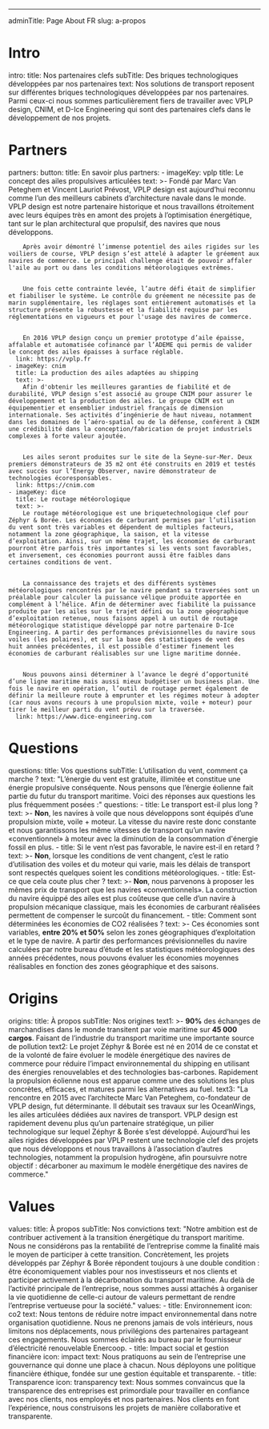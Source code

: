 ---
adminTitle: Page About FR
slug: a-propos
# Intro
intro:
  title: Nos partenaires clefs
  subTitle: Des briques technologiques développées par  nos partenaires 
  text: Nos solutions de transport reposent sur différentes briques technologiques développées par nos partenaires. Parmi ceux-ci nous sommes particulièrement fiers de travailler avec VPLP design, CNIM, et D-Ice Engineering qui sont des partenaires clefs dans le développement de nos projets.
# Partners
partners:
  button:
    title: En savoir plus
  partners: 
    - imageKey: vplp
      title: Le concept des ailes propulsives articulées
      text: >-
        Fondé par Marc Van Peteghem et Vincent Lauriot Prévost, VPLP design est aujourd’hui reconnu comme l’un des meilleurs cabinets d’architecture navale dans le monde. VPLP design est notre partenaire historique et nous travaillons étroitement avec leurs équipes très en amont des projets à l’optimisation énergétique, tant sur le plan architectural que propulsif, des navires que nous développons.
        
        
        Après avoir démontré l’immense potentiel des ailes rigides sur les voiliers de course, VPLP design s’est attelé à adapter le gréement aux navires de commerce. Le principal challenge était de pouvoir affaler l'aile au port ou dans les conditions météorologiques extrêmes.
        
        
        Une fois cette contrainte levée, l’autre défi était de simplifier et fiabiliser le système. Le contrôle du gréement ne nécessite pas de marin supplémentaire, les réglages sont entièrement automatisés et la structure présente la robustesse et la fiabilité requise par les réglementations en vigueurs et pour l'usage des navires de commerce.
        
        
        En 2016 VPLP design conçu un premier prototype d’aile épaisse, affalable et automatisée cofinancé par l’ADEME qui permis de valider le concept des ailes épaisses à surface réglable.
      link: https://vplp.fr
    - imageKey: cnim
      title: La production des ailes adaptées au shipping
      text: >-
        Afin d'obtenir les meilleures garanties de fiabilité et de durabilité, VPLP design s’est associé au groupe CNIM pour assurer le développement et la production des ailes. Le groupe CNIM est un équipementier et ensemblier industriel français de dimension internationale. Ses activités d’ingénierie de haut niveau, notamment dans les domaines de l’aéro-spatial ou de la défense, confèrent à CNIM une crédibilité dans la conception/fabrication de projet industriels complexes à forte valeur ajoutée.
        
        
        Les ailes seront produites sur le site de la Seyne-sur-Mer. Deux premiers démonstrateurs de 35 m2 ont été construits en 2019 et testés avec succès sur l’Energy Observer, navire démonstrateur de technologies écoresponsables.
      link: https://cnim.com
    - imageKey: dice
      title: Le routage météorologique
      text: >-
        Le routage météorologique est une briquetechnologique clef pour Zéphyr & Borée. Les économies de carburant permises par l’utilisation du vent sont très variables et dépendent de multiples facteurs, notamment la zone géographique, la saison, et la vitesse d’exploitation. Ainsi, sur un même trajet, les économies de carburant pourront être parfois très importantes si les vents sont favorables, et inversement, ces économies pourront aussi être faibles dans certaines conditions de vent.
        
        
        La connaissance des trajets et des différents systèmes météorologiques rencontrés par le navire pendant sa traversées sont un préalable pour calculer la puissance vélique produite apportée en complément à l’hélice. Afin de déterminer avec fiabilité la puissance produite par les ailes sur le trajet défini ou la zone géographique d’exploitation retenue, nous faisons appel à un outil de routage météorologique statistique développé par notre partenaire D-Ice Engineering. A partir des performances prévisionnelles du navire sous voiles (les polaires), et sur la base des statistiques de vent des huit années précédentes, il est possible d’estimer finement les économies de carburant réalisables sur une ligne maritime donnée.
        
        
        Nous pouvons ainsi déterminer à l’avance le degré d’opportunité d’une ligne maritime mais aussi mieux budgétiser un business plan. Une fois le navire en opération, l’outil de routage permet également de définir la meilleure route à emprunter et les régimes moteur à adopter (car nous avons recours à une propulsion mixte, voile + moteur) pour tirer le meilleur parti du vent prévu sur la traversée.
      link: https://www.dice-engineering.com
# Questions
questions:
  title: Vos questions
  subTitle: L’utilisation du vent, comment ça marche ? 
  text: "L’énergie du vent est gratuite, illimitée et constitue une énergie propulsive conséquente. Nous pensons que l’énergie éolienne fait partie du futur du transport maritime. Voici des réponses aux questions les plus fréquemment posées :"
  questions: 
    - title: Le transport est-il plus long ?
      text: >-
        **Non**, les navires à voile que nous développons sont équipés d’une propulsion mixte, voile + moteur. La vitesse du navire reste donc constante et nous garantissons les même vitesses de transport qu’un navire «conventionnel» à moteur avec la diminution de la consommation d'énergie fossil en plus.
    - title: Si le vent n’est pas favorable, le navire est-il en retard ?
      text: >-
        **Non**, lorsque les conditions de vent changent, c’est le ratio d’utilisation des voiles et du moteur qui varie, mais les délais de transport sont respectés quelques soient les conditions météorologiques.
    - title: Est-ce que cela coute plus cher ?
      text: >-
        **Non**, nous parvenons à proposer les mêmes prix de transport que les navires «conventionnels». La construction du navire équippé des ailes est plus coûteuse que celle d’un navire à propulsion mécanique classique, mais les économies de carburant réalisées permettent de compenser le surcoût du financement.
    - title: Comment sont déterminées les économies de CO2 réalisées ? 
      text: >-
        Ces économies sont variables, **entre 20% et 50%** selon les zones géographiques d’exploitation et le type de navire. A partir des performances prévisionnelles du navire calculées par notre bureau d’étude et les statistiques météorologiques des années précédentes, nous pouvons évaluer les économies moyennes réalisables en fonction des zones géographique et des saisons.              
# Origins
origins:
  title: À propos
  subTitle: Nos origines
  text1: >-
    **90%** des échanges de marchandises dans le monde transitent par voie maritime sur **45 000 cargos**. Faisant de l’industrie du transport maritime une importante source de pollution
  text2: Le projet Zéphyr & Borée est né en 2014 de ce constat et de la volonté de faire évoluer le modèle énergétique des navires de commerce pour réduire l’impact environnemental du shipping en utilisant des énergies renouvelables et des technologies bas-carbones. Rapidement la propulsion éolienne nous est apparue comme une des solutions les plus concrètes, efficaces, et matures parmi les alternatives au fuel.
  text3: "La rencontre en 2015 avec l’architecte Marc Van Peteghem, co-fondateur de VPLP design, fut déterminante. Il débutait ses travaux sur les OceanWings, les ailes articulées dédiées aux navires de transport. VPLP design est rapidement devenu plus qu’un partenaire stratégique, un pilier technologique sur lequel Zéphyr & Borée s’est développé. Aujourd’hui les ailes rigides développées par VPLP restent une technologie clef des projets que nous développons et nous travaillons à l’association d’autres technologies, notamment la propulsion hydrogène, afin poursuivre notre objectif : décarboner au maximum le modèle énergétique des navires de commerce."
# Values
values: 
  title: À propos
  subTitle: Nos convictions
  text: "Notre ambition est de contribuer activement à la transition énergétique du transport maritime. Nous ne considérons pas la rentabilité de l’entreprise comme la finalité mais le moyen de participer à cette transition. Concrètement, les projets développés par Zéphyr & Borée répondent toujours à une double condition : être économiquement viables pour nos investisseurs et nos clients et participer activement à la décarbonation du transport maritime. Au delà de l’activité principale de l’entreprise, nous sommes aussi attachés à organiser la vie quotidienne de celle-ci autour de valeurs permettant de rendre l’entreprise vertueuse pour la société."
  values: 
    - title: Environnement
      icon: co2
      text: Nous tentons de réduire notre impact environnemental dans notre organisation quotidienne. Nous ne prenons jamais de vols intérieurs, nous limitons nos déplacements, nous privilégions des partenaires partageant ces engagements. Nous sommes éclairés au bureau par le fournisseur d’électricité renouvelable Enercoop. 
    - title: Impact social  et gestion financière
      icon: impact
      text: Nous pratiquons au sein de l’entreprise une gouvernance qui donne une place à chacun. Nous déployons une politique financière éthique, fondée sur une gestion équitable et transparente.
    - title: Transparence
      icon: transparency
      text: Nous sommes convaincus que la transparence des entreprises est primordiale pour travailler en confiance avec nos clients, nos employés et nos partenaires. Nos clients en font l’expérience, nous construisons les projets de manière collaborative et transparente.